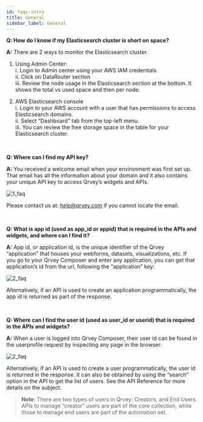 ```yaml
---
id: faqs-intro
title: General
sidebar_label: General
---
```


<div style={{textAlign: "justify"}}>

**Q: How do I know if my Elasticsearch cluster is short on space?**

**A:** There are 2 ways to monitor the Elasticsearch cluster.
1. Using Admin Center: <br />
    i.  Login to Admin center using your AWS IAM credentials <br />
    ii. Click on DataRouter section <br />
    iii. Review the node usage in the  Elasticsearch section at the bottom. It shows the total vs used space and then per node. 

2. AWS Elasticsearch console <br />
    i. Login to your AWS account with a user that has permissions to access Elasticsearch domains. <br />
    ii. Select “Dashboard” tab from the top-left menu. <br />
    iii. You can review the free storage space in the table for your Elasticsearch cluster.

<br />

**Q: Where can I find my API key?**

**A:** You received a welcome email when your environment was first set up. That email has all the information about your domain and it also contains your unique API key to access Qrvey’s widgets and APIs.

![1_faq](https://s3.amazonaws.com/cdn.qrvey.com/documentation_assets/faqs/General/general_faq1.png)

Please contact us at: help@qrvey.com if you cannot locate the email. 

<br />

**Q: What is app id (used as app_id or appid) that is required in the APIs and widgets, and where can I find it?**

**A:** App id, or application id, is the unique identifier of the Qrvey “application” that houses your webforms, datasets, visualizations, etc. If you go to your Qrvey Composer and enter any application, you can get that application’s id from the url, following the “application” key:

![2_faq](https://s3.amazonaws.com/cdn.qrvey.com/documentation_assets/faqs/faq-appID.png#thumbnail)

Alternatively, if an API is used to create an application programmatically, the app id is returned as part of the response.

<br />

**Q: Where can I find the user id (used as user_id or userid) that is required in the APIs and widgets?**

**A:** When a user is logged into Qrvey Composer, their user id can be found in the userprofile request by inspecting any page in the browser:

![2_faq](https://s3.amazonaws.com/cdn.qrvey.com/documentation_assets/faqs/faq-userid.png#thumbnail)

Alternatively, if an API is used to create a user programmatically, the user id is returned in the response. It can also be obtained by using the “search” option in the API to get the list of users. See the API Reference for more details on the subject.

> **Note**: There are two types of users in Qrvey: Creators, and End Users. APIs to manage “creator” users are part of the core collection, while those to manage end users are part of the automation set.

</div>